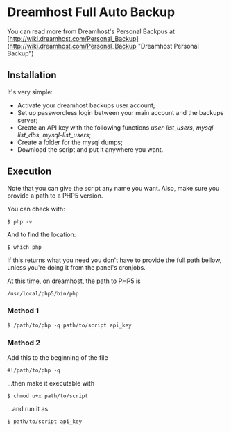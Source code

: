 Dreamhost Full Auto Backup
==========================

You can read more from Dreamhost's Personal Backpus at [http://wiki.dreamhost.com/Personal_Backup](http://wiki.dreamhost.com/Personal_Backup "Dreamhost Personal Backup")

Installation
------------

It's very simple:

*   Activate your dreamhost backups user account;
*   Set up passwordless login between your main account and the backups server;
*   Create an API key with the following functions *user-list_users*, *mysql-list_dbs*, *mysql-list_users*;
*   Create a folder for the mysql dumps;
*   Download the script and put it anywhere you want.

Execution
---------

Note that you can give the script any name you want. Also, make sure you provide a path to a PHP5 version. 

You can check with:

`$ php -v`

And to find the location:

`$ which php`

If this returns what you need you don't have to provide the full path bellow, unless you're doing it from the panel's cronjobs.

At this time, on dreamhost, the path to PHP5 is

`/usr/local/php5/bin/php`

### Method 1 ###

`$ /path/to/php -q path/to/script api_key`

### Method 2 ###

Add this to the beginning of the file

`#!/path/to/php -q`

...then make it executable with

`$ chmod u+x path/to/script`

...and run it as

`$ path/to/script api_key`